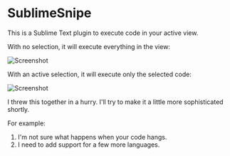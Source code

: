 SublimeSnipe
============

This is a Sublime Text plugin to execute code in your active view.

With no selection, it will execute everything in the view:

![Screenshot](https://raw.github.com/harveyr/SublimeSnipe/master/snipe1.jpg)


With an active selection, it will execute only the selected code:

![Screenshot](https://raw.github.com/harveyr/SublimeSnipe/master/snipe2.jpg)


I threw this together in a hurry. I'll try to make it a little more sophisticated shortly.

For example:

1. I'm not sure what happens when your code hangs.
1. I need to add support for a few more languages.
